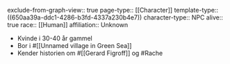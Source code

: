 exclude-from-graph-view:: true
page-type:: [[Character]]
template-type:: ((650aa39a-ddc1-4286-b3fd-4337a230b4e7))
character-type:: NPC
alive:: true
race:: [[Human]] 
affiliation:: Unknown

- Kvinde i 30-40 år gammel
- Bor i #[[Unnamed village in Green Sea]]
- Kender historien om #[[Gerard Figroff]] og #Rache